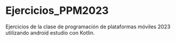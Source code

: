 # Ejercicios_PPM2023
Ejercicios de la clase de programación de plataformas móviles 2023 utilizando android estudio con Kotlin.
